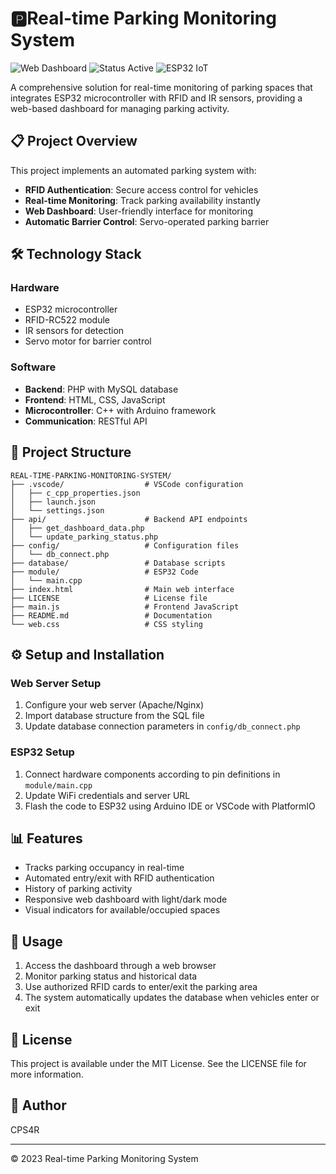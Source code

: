 # 🅿️Real-time Parking Monitoring System


<img src="https://img.shields.io/badge/Web-Dashboard-orange" alt="Web Dashboard"/> <img src="https://img.shields.io/badge/Status-Active-brightgreen" alt="Status Active"/> <img src="https://img.shields.io/badge/ESP32-IoT-blue" alt="ESP32 IoT"/>

A comprehensive solution for real-time monitoring of parking spaces that integrates ESP32 microcontroller with RFID and IR sensors, providing a web-based dashboard for managing parking activity.

## 📋 Project Overview

This project implements an automated parking system with:

- **RFID Authentication**: Secure access control for vehicles
- **Real-time Monitoring**: Track parking availability instantly
- **Web Dashboard**: User-friendly interface for monitoring
- **Automatic Barrier Control**: Servo-operated parking barrier

## 🛠️ Technology Stack

### Hardware
- ESP32 microcontroller
- RFID-RC522 module
- IR sensors for detection
- Servo motor for barrier control

### Software
- **Backend**: PHP with MySQL database
- **Frontend**: HTML, CSS, JavaScript
- **Microcontroller**: C++ with Arduino framework
- **Communication**: RESTful API

## 📁 Project Structure

```
REAL-TIME-PARKING-MONITORING-SYSTEM/
├── .vscode/                  # VSCode configuration
│   ├── c_cpp_properties.json
│   ├── launch.json
│   └── settings.json
├── api/                      # Backend API endpoints
│   ├── get_dashboard_data.php
│   └── update_parking_status.php
├── config/                   # Configuration files
│   └── db_connect.php
├── database/                 # Database scripts
├── module/                   # ESP32 Code
│   └── main.cpp
├── index.html                # Main web interface
├── LICENSE                   # License file
├── main.js                   # Frontend JavaScript
├── README.md                 # Documentation
└── web.css                   # CSS styling
```

## ⚙️ Setup and Installation

### Web Server Setup
1. Configure your web server (Apache/Nginx)
2. Import database structure from the SQL file
3. Update database connection parameters in `config/db_connect.php`

### ESP32 Setup
1. Connect hardware components according to pin definitions in `module/main.cpp`
2. Update WiFi credentials and server URL
3. Flash the code to ESP32 using Arduino IDE or VSCode with PlatformIO

## 📊 Features

- Tracks parking occupancy in real-time
- Automated entry/exit with RFID authentication
- History of parking activity
- Responsive web dashboard with light/dark mode
- Visual indicators for available/occupied spaces

## 🔧 Usage

1. Access the dashboard through a web browser
2. Monitor parking status and historical data
3. Use authorized RFID cards to enter/exit the parking area
4. The system automatically updates the database when vehicles enter or exit


## 📜 License

This project is available under the MIT License. See the LICENSE file for more information.

## 👤 Author

CPS4R

---

© 2023 Real-time Parking Monitoring System
